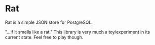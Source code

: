 # Rat

Rat is a simple JSON store for PostgreSQL.

"...if it smells like a rat." This library is very much a toy/experiment in its current state. Feel free to play though.
